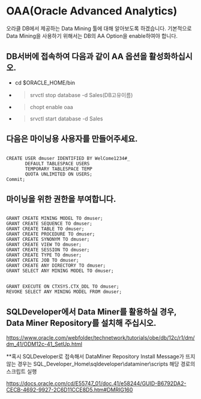 # OAA(Oracle Advanced Analytics)

오라클 DB에서 제공하는 Data Mining 툴에 대해 알아보도록 하겠습니다.
기본적으로 Data Mining을 사용하기 위해서는 DB의 AA Option을 enable하여야 합니다.

## DB서버에 접속하여 다음과 같이 AA 옵션을 활성화하십시오.

- cd $ORACLE_HOME/bin
- > srvctl stop database -d Sales(DB고유이름)
- > chopt enable oaa
- > srvctl start database -d Sales

## 다음은 마이닝용 사용자를 만들어주세요.

<pre><code> 
CREATE USER dmuser IDENTIFIED BY WelCome1234#_
       DEFAULT TABLESPACE USERS
       TEMPORARY TABLESPACE TEMP
       QUOTA UNLIMITED ON USERS;
Commit;
</code></pre>

## 마이닝을 위한 권한을 부여합니다.
<pre><code>
GRANT CREATE MINING MODEL TO dmuser;
GRANT CREATE SEQUENCE TO dmuser;
GRANT CREATE TABLE TO dmuser;
GRANT CREATE PROCEDURE TO dmuser;
GRANT CREATE SYNONYM TO dmuser;
GRANT CREATE VIEW TO dmuser;
GRANT CREATE SESSION TO dmuser;
GRANT CREATE TYPE TO dmuser;
GRANT CREATE JOB TO dmuser;
GRANT CREATE ANY DIRECTORY TO dmuser; 
GRANT SELECT ANY MINING MODEL TO dmuser;


GRANT EXECUTE ON CTXSYS.CTX_DDL TO dmuser;
REVOKE SELECT ANY MINING MODEL FROM dmuser;
</code></pre>

## SQLDeveloper에서 Data Miner를 활용하실 경우, Data Miner Repository를 설치해 주십시오.
https://www.oracle.com/webfolder/technetwork/tutorials/obe/db/12c/r1/dm/dm_41/ODM12c-41_SetUp.html


**혹시 SQLDeveloper로 접속해서 DataMiner Repository Install Message가 뜨지 않는 경우는 
SQL_Developer_Home\sqldeveloper\dataminer\scripts 해당 경로의 스크립트 실행


https://docs.oracle.com/cd/E55747_01/doc.41/e58244/GUID-B6792DA2-CECB-4692-9927-2C6D11CCE8D5.htm#DMRIG160
